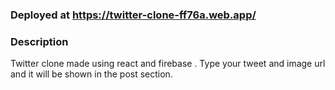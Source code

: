 ### Deployed at https://twitter-clone-ff76a.web.app/

### Description 
Twitter clone made using react and firebase . Type your tweet and image url and it will be shown in the post section.

